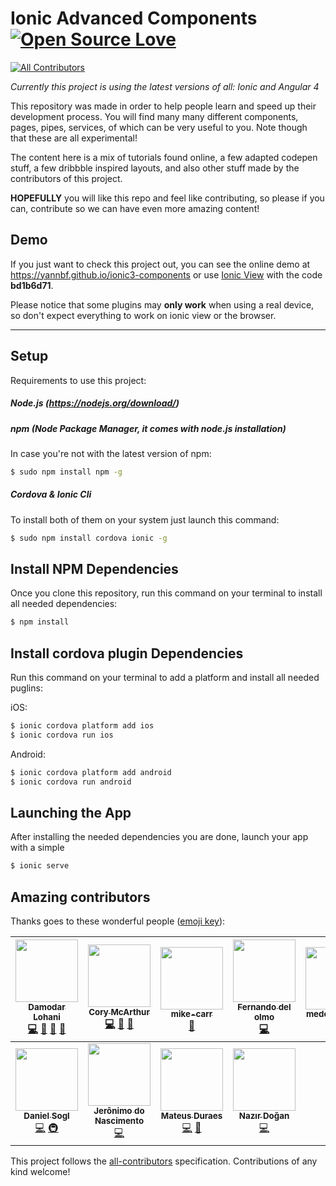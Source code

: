 # Ionic Advanced Components [![Open Source Love](https://badges.frapsoft.com/os/v1/open-source.svg?v=103)](https://github.com/ellerbrock/open-source-badge/)
[![All Contributors](https://img.shields.io/badge/all_contributors-11-orange.svg?style=flat-square)](#contributors)

_Currently this project is using the latest versions of all: Ionic and Angular 4_

This repository was made in order to help people learn and speed up their development process.
You will find many many different components, pages, pipes, services, of which can be very useful to you. Note though that these are all experimental!

The content here is a mix of tutorials found online, a few adapted codepen stuff, a few dribbble inspired layouts, and also other stuff made by the contributors of this project.

**HOPEFULLY** you will like this repo and feel like contributing, so please if you can, contribute so we can have even more amazing content!

## Demo
If you just want to check this project out, you can see the online demo at https://yannbf.github.io/ionic3-components or use [Ionic View](http://view.ionic.io/) with the code **bd1b6d71**.

Please notice that some plugins may **only work** when using a real device, so don't expect everything to work on ionic view or the browser.

****


## Setup

Requirements to use this project:

##### Node.js (https://nodejs.org/download/)

##### npm (Node Package Manager, it comes with node.js installation)
In case you're not with the latest version of npm:
```sh
$ sudo npm install npm -g
```

##### Cordova & Ionic Cli
To install both of them on your system just launch this command:
```sh
$ sudo npm install cordova ionic -g
```

## Install NPM Dependencies
Once you clone this repository, run this command on your terminal to install all needed dependencies:
```sh
$ npm install
```

## Install cordova plugin Dependencies
Run this command on your terminal to add a platform and install all needed puglins:

iOS:
```sh
$ ionic cordova platform add ios
$ ionic cordova run ios
```

Android:
```sh
$ ionic cordova platform add android
$ ionic cordova run android
```
## Launching the App
After installing the needed dependencies you are done, launch your app with a simple
```sh
$ ionic serve
```

## Amazing contributors

Thanks goes to these wonderful people ([emoji key](https://github.com/kentcdodds/all-contributors#emoji-key)):

<!-- ALL-CONTRIBUTORS-LIST:START - Do not remove or modify this section -->
| [<img src="https://avatars1.githubusercontent.com/u/6360216?v=4" width="100px;"/><br /><sub><b>Damodar Lohani</b></sub>](http://www.dlohani.com.np)<br />[💻](https://github.com/yannbf/ionic3-components/commits?author=lohanidamodar "Code") [📢](#talk-lohanidamodar "Talks") [🎨](#design-lohanidamodar "Design") [📝](#blog-lohanidamodar "Blogposts") | [<img src="https://avatars0.githubusercontent.com/u/6452188?v=4" width="100px;"/><br /><sub><b>Cory McArthur</b></sub>](https://github.com/corysmc)<br />[💻](https://github.com/yannbf/ionic3-components/commits?author=corysmc "Code") [📢](#talk-corysmc "Talks") [🎨](#design-corysmc "Design") | [<img src="https://avatars1.githubusercontent.com/u/1894500?v=4" width="100px;"/><br /><sub><b>mike-carr</b></sub>](http://ServiciosGlobalesTecnologicos.com/)<br />[🔌](#plugin-miguelcarrascoq "Plugin/utility libraries") | [<img src="https://avatars3.githubusercontent.com/u/7361737?v=4" width="100px;"/><br /><sub><b>Fernando del olmo</b></sub>](https://fdom-website.firebaseapp.com/)<br />[💻](https://github.com/yannbf/ionic3-components/commits?author=Fdom92 "Code") | [<img src="https://avatars1.githubusercontent.com/u/13787877?v=4" width="100px;"/><br /><sub><b>medeirosrafael</b></sub>](https://github.com/medeirosrafael)<br />[🐛](https://github.com/yannbf/ionic3-components/issues?q=author%3Amedeirosrafael "Bug reports") | [<img src="https://avatars0.githubusercontent.com/u/12940555?v=4" width="100px;"/><br /><sub><b>Javier</b></sub>](https://github.com/javico2609)<br />[💻](https://github.com/yannbf/ionic3-components/commits?author=javico2609 "Code") [🎨](#design-javico2609 "Design") | [<img src="https://avatars0.githubusercontent.com/u/5886788?v=4" width="100px;"/><br /><sub><b>Mohd Mazlan Bin Mohd Nor</b></sub>](http://mazlan.my)<br />[💻](https://github.com/yannbf/ionic3-components/commits?author=mazlanmohdnor "Code") [🎨](#design-mazlanmohdnor "Design") |
| :---: | :---: | :---: | :---: | :---: | :---: | :---: |
| [<img src="https://avatars2.githubusercontent.com/u/15234844?v=4" width="100px;"/><br /><sub><b>Daniel Sogl</b></sub>](https://github.com/danielsogl)<br />[💻](https://github.com/yannbf/ionic3-components/commits?author=danielsogl "Code") [🚇](#infra-danielsogl "Infrastructure (Hosting, Build-Tools, etc)") | [<img src="https://avatars0.githubusercontent.com/u/16031907?v=4" width="100px;"/><br /><sub><b>Jerônimo do Nascimento</b></sub>](https://github.com/jeronimonascimento)<br />[💻](https://github.com/yannbf/ionic3-components/commits?author=jeronimonascimento "Code") | [<img src="https://avatars2.githubusercontent.com/u/19319404?v=4" width="100px;"/><br /><sub><b>Mateus Duraes</b></sub>](http://mateusduraes.github.io/)<br />[💻](https://github.com/yannbf/ionic3-components/commits?author=mateusduraes "Code") [🎨](#design-mateusduraes "Design") | [<img src="https://avatars1.githubusercontent.com/u/1672303?v=4" width="100px;"/><br /><sub><b>Nazır Doğan</b></sub>](https://github.com/nazrdogan)<br />[💻](https://github.com/yannbf/ionic3-components/commits?author=nazrdogan "Code") |
<!-- ALL-CONTRIBUTORS-LIST:END -->

This project follows the [all-contributors](https://github.com/kentcdodds/all-contributors) specification. Contributions of any kind welcome!